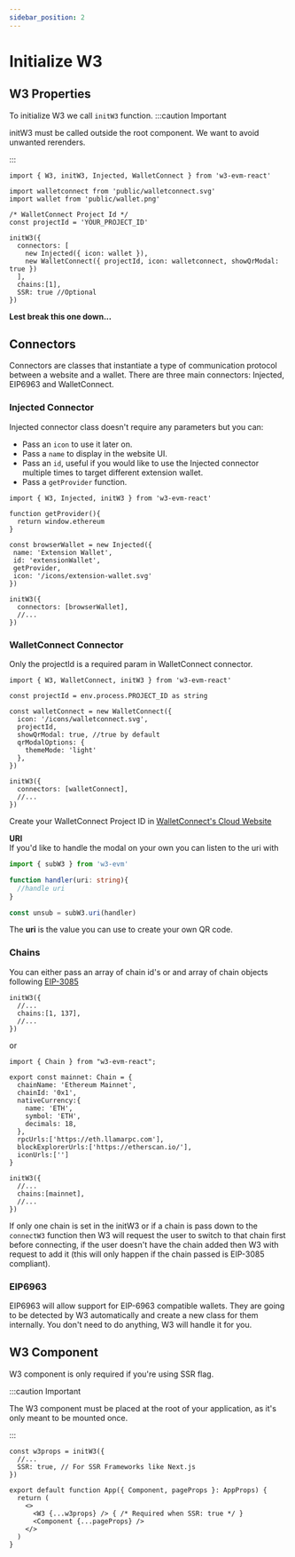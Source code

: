 ```yaml
---
sidebar_position: 2
---
```

# Initialize W3

## W3 Properties

To initialize W3 we call `initW3` function.
:::caution Important

initW3 must be called outside the root component. We want to avoid unwanted rerenders.

:::
```tsx
import { W3, initW3, Injected, WalletConnect } from 'w3-evm-react'

import walletconnect from 'public/walletconnect.svg'
import wallet from 'public/wallet.png'

/* WalletConnect Project Id */
const projectId = 'YOUR_PROJECT_ID'

initW3({
  connectors: [
    new Injected({ icon: wallet }), 
    new WalletConnect({ projectId, icon: walletconnect, showQrModal: true })
  ],
  chains:[1],
  SSR: true //Optional
})
```

**Lest break this one down...**

## Connectors

Connectors are classes that instantiate a type of communication protocol between a website and a wallet. There are three main connectors: Injected, EIP6963 and WalletConnect.

### Injected Connector

Injected connector class doesn't require any parameters but you can:

- Pass an `icon` to use it later on.
- Pass a `name` to display in the website UI.
- Pass an `id`, useful if you would like to use the Injected connector multiple times to target different extension wallet.
- Pass a `getProvider` function.

```tsx
import { W3, Injected, initW3 } from 'w3-evm-react'

function getProvider(){
  return window.ethereum
}

const browserWallet = new Injected({ 
 name: 'Extension Wallet',
 id: 'extensionWallet',
 getProvider,
 icon: '/icons/extension-wallet.svg'
})

initW3({
  connectors: [browserWallet],
  //...
})
```

### WalletConnect Connector

Only the projectId is a required param in WalletConnect connector.

```tsx
import { W3, WalletConnect, initW3 } from 'w3-evm-react'

const projectId = env.process.PROJECT_ID as string

const walletConnect = new WalletConnect({ 
  icon: '/icons/walletconnect.svg',
  projectId,
  showQrModal: true, //true by default
  qrModalOptions: {
    themeMode: 'light'
  },
})

initW3({
  connectors: [walletConnect],
  //...
})
```

Create your WalletConnect Project ID in <a href='https://cloud.walletconnect.com/sign-in' target='_blank' >WalletConnect's Cloud Website</a>

**URI**<br/>
If you'd like to handle the modal on your own you can listen to the uri with
```ts
import { subW3 } from 'w3-evm'

function handler(uri: string){
  //handle uri
}

const unsub = subW3.uri(handler)
```

The **uri** is the value you can use to create your own QR code.

### Chains

You can either pass an array of chain id's or and array of chain objects following [EIP-3085](https://eips.ethereum.org/EIPS/eip-3085)

```tsx
initW3({
  //...
  chains:[1, 137],
  //...
})
```

or

```tsx
import { Chain } from "w3-evm-react";

export const mainnet: Chain = {
  chainName: 'Ethereum Mainnet',
  chainId: '0x1',
  nativeCurrency:{
    name: 'ETH',
    symbol: 'ETH',
    decimals: 18,
  },
  rpcUrls:['https://eth.llamarpc.com'],
  blockExplorerUrls:['https://etherscan.io/'],
  iconUrls:['']
}

initW3({
  //...
  chains:[mainnet],
  //...
})
```
If only one chain is set in the initW3 or if a chain is pass down to the `connectW3` function then W3 will request the user to switch to that chain first before connecting, if the user doesn't have the chain added then W3 with request to add it (this will only happen if the chain passed is EIP-3085 compliant).

### EIP6963

EIP6963 will allow support for EIP-6963 compatible wallets. They are going to be detected by W3 automatically and create a new class for them internally. You don't need to do anything, W3 will handle it for you.

## W3 Component
W3 component is only required if you're using SSR flag.

:::caution Important

The W3 component must be placed at the root of your application, as it's only meant to be mounted once.

:::

```tsx
const w3props = initW3({
  //...
  SSR: true, // For SSR Frameworks like Next.js
})

export default function App({ Component, pageProps }: AppProps) {
  return (
    <>
      <W3 {...w3props} /> { /* Required when SSR: true */ }
      <Component {...pageProps} />
    </>
  )
}
```
